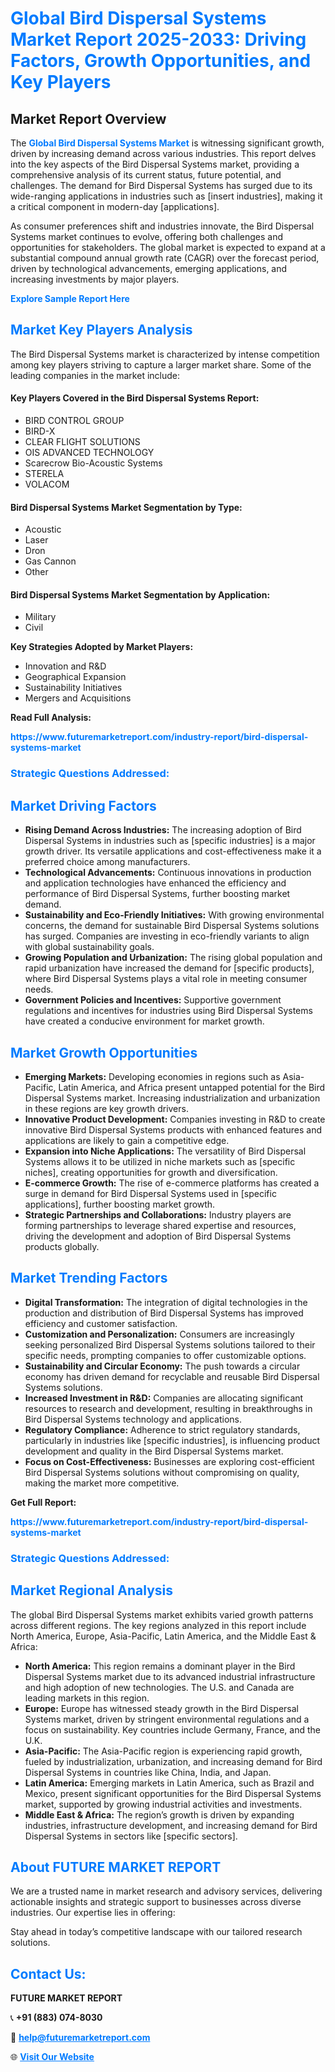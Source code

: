 <h1 style="color: #007BFF;">Global Bird Dispersal Systems Market Report 2025-2033: Driving Factors, Growth Opportunities, and Key Players</h1>

<section id="overview">
<h2>Market Report Overview</h2>
<p>The <a href="https://www.futuremarketreport.com/industry-report/bird-dispersal-systems-market" style="color: #007BFF; text-decoration: none;"><strong>Global Bird Dispersal Systems Market</strong></a> is witnessing significant growth, driven by increasing demand across various industries. This report delves into the key aspects of the Bird Dispersal Systems market, providing a comprehensive analysis of its current status, future potential, and challenges. The demand for Bird Dispersal Systems has surged due to its wide-ranging applications in industries such as [insert industries], making it a critical component in modern-day [applications].</p>
<p>As consumer preferences shift and industries innovate, the Bird Dispersal Systems market continues to evolve, offering both challenges and opportunities for stakeholders. The global market is expected to expand at a substantial compound annual growth rate (CAGR) over the forecast period, driven by technological advancements, emerging applications, and increasing investments by major players.</p>
</section>

<section id="overview">
<p><a href="https://www.futuremarketreport.com/request-sample/reportId=48485" style="color: #007BFF; text-decoration: none;"><strong>Explore Sample Report Here</strong></a></p>
</section>

<section id="key-players">
<h2 style="color: #007BFF;">Market Key Players Analysis</h2>
<p>The Bird Dispersal Systems market is characterized by intense competition among key players striving to capture a larger market share. Some of the leading companies in the market include:</p>
<h4>Key Players Covered in the Bird Dispersal Systems Report:</h4>
<ul><li>BIRD CONTROL GROUP</li><li>BIRD-X</li><li>CLEAR FLIGHT SOLUTIONS</li><li>OIS ADVANCED TECHNOLOGY</li><li>Scarecrow Bio-Acoustic Systems</li><li>STERELA</li><li>VOLACOM</li></ul>
<h4>Bird Dispersal Systems Market Segmentation by Type:</h4>
<ul><li>Acoustic</li><li>Laser</li><li>Dron</li><li>Gas Cannon</li><li>Other</li></ul>

<h4>Bird Dispersal Systems Market Segmentation by Application:</h4>
<ul><li>Military</li><li>Civil</li></ul>
<p><strong>Key Strategies Adopted by Market Players:</strong></p>
<ul>
<li>Innovation and R&D</li>
<li>Geographical Expansion</li>
<li>Sustainability Initiatives</li>
<li>Mergers and Acquisitions</li>
</ul>
</section>

<section>
<p><strong>Read Full Analysis: </strong></p><a href="https://www.futuremarketreport.com/industry-report/bird-dispersal-systems-market" style="color: #007BFF; text-decoration: none;"><strong>https://www.futuremarketreport.com/industry-report/bird-dispersal-systems-market</strong></a>
<h3 style="color: #007BFF;">Strategic Questions Addressed:</h3>
</section>

<section id="driving-factors">
<h2 style="color: #007BFF;">Market Driving Factors</h2>
<ul>
<li><strong>Rising Demand Across Industries:</strong> The increasing adoption of Bird Dispersal Systems in industries such as [specific industries] is a major growth driver. Its versatile applications and cost-effectiveness make it a preferred choice among manufacturers.</li>
<li><strong>Technological Advancements:</strong> Continuous innovations in production and application technologies have enhanced the efficiency and performance of Bird Dispersal Systems, further boosting market demand.</li>
<li><strong>Sustainability and Eco-Friendly Initiatives:</strong> With growing environmental concerns, the demand for sustainable Bird Dispersal Systems solutions has surged. Companies are investing in eco-friendly variants to align with global sustainability goals.</li>
<li><strong>Growing Population and Urbanization:</strong> The rising global population and rapid urbanization have increased the demand for [specific products], where Bird Dispersal Systems plays a vital role in meeting consumer needs.</li>
<li><strong>Government Policies and Incentives:</strong> Supportive government regulations and incentives for industries using Bird Dispersal Systems have created a conducive environment for market growth.</li>
</ul>
</section>

<section id="growth-opportunities">
<h2 style="color: #007BFF;">Market Growth Opportunities</h2>
<ul>
<li><strong>Emerging Markets:</strong> Developing economies in regions such as Asia-Pacific, Latin America, and Africa present untapped potential for the Bird Dispersal Systems market. Increasing industrialization and urbanization in these regions are key growth drivers.</li>
<li><strong>Innovative Product Development:</strong> Companies investing in R&D to create innovative Bird Dispersal Systems products with enhanced features and applications are likely to gain a competitive edge.</li>
<li><strong>Expansion into Niche Applications:</strong> The versatility of Bird Dispersal Systems allows it to be utilized in niche markets such as [specific niches], creating opportunities for growth and diversification.</li>
<li><strong>E-commerce Growth:</strong> The rise of e-commerce platforms has created a surge in demand for Bird Dispersal Systems used in [specific applications], further boosting market growth.</li>
<li><strong>Strategic Partnerships and Collaborations:</strong> Industry players are forming partnerships to leverage shared expertise and resources, driving the development and adoption of Bird Dispersal Systems products globally.</li>
</ul>
</section>

<section id="trending-factors">
<h2 style="color: #007BFF;">Market Trending Factors</h2>
<ul>
<li><strong>Digital Transformation:</strong> The integration of digital technologies in the production and distribution of Bird Dispersal Systems has improved efficiency and customer satisfaction.</li>
<li><strong>Customization and Personalization:</strong> Consumers are increasingly seeking personalized Bird Dispersal Systems solutions tailored to their specific needs, prompting companies to offer customizable options.</li>
<li><strong>Sustainability and Circular Economy:</strong> The push towards a circular economy has driven demand for recyclable and reusable Bird Dispersal Systems solutions.</li>
<li><strong>Increased Investment in R&D:</strong> Companies are allocating significant resources to research and development, resulting in breakthroughs in Bird Dispersal Systems technology and applications.</li>
<li><strong>Regulatory Compliance:</strong> Adherence to strict regulatory standards, particularly in industries like [specific industries], is influencing product development and quality in the Bird Dispersal Systems market.</li>
<li><strong>Focus on Cost-Effectiveness:</strong> Businesses are exploring cost-efficient Bird Dispersal Systems solutions without compromising on quality, making the market more competitive.</li>
</ul>
</section>

<section>
<p><strong>Get Full Report: </strong></p><a href="https://www.futuremarketreport.com/industry-report/bird-dispersal-systems-market" style="color: #007BFF; text-decoration: none;"><strong>https://www.futuremarketreport.com/industry-report/bird-dispersal-systems-market</strong></a>
<h3 style="color: #007BFF;">Strategic Questions Addressed:</h3>
</section>


<section id="regional-analysis">
<h2 style="color: #007BFF;">Market Regional Analysis</h2>
<p>The global Bird Dispersal Systems market exhibits varied growth patterns across different regions. The key regions analyzed in this report include North America, Europe, Asia-Pacific, Latin America, and the Middle East & Africa:</p>
<ul>
<li><strong>North America:</strong> This region remains a dominant player in the Bird Dispersal Systems market due to its advanced industrial infrastructure and high adoption of new technologies. The U.S. and Canada are leading markets in this region.</li>
<li><strong>Europe:</strong> Europe has witnessed steady growth in the Bird Dispersal Systems market, driven by stringent environmental regulations and a focus on sustainability. Key countries include Germany, France, and the U.K.</li>
<li><strong>Asia-Pacific:</strong> The Asia-Pacific region is experiencing rapid growth, fueled by industrialization, urbanization, and increasing demand for Bird Dispersal Systems in countries like China, India, and Japan.</li>
<li><strong>Latin America:</strong> Emerging markets in Latin America, such as Brazil and Mexico, present significant opportunities for the Bird Dispersal Systems market, supported by growing industrial activities and investments.</li>
<li><strong>Middle East & Africa:</strong> The region’s growth is driven by expanding industries, infrastructure development, and increasing demand for Bird Dispersal Systems in sectors like [specific sectors].</li>
</ul>
</section>

<footer>
<h2 style="color: #007BFF;">About FUTURE MARKET REPORT</h2>
<p>We are a trusted name in market research and advisory services, delivering actionable insights and strategic support to businesses across diverse industries. Our expertise lies in offering:</p>

<p>Stay ahead in today’s competitive landscape with our tailored research solutions.</p>

<h2 style="color: #007BFF;">Contact Us:</h2>
<p><strong>FUTURE MARKET REPORT</strong></p>
<p>📞 <strong>+91 (883) 074-8030</strong></p>
<p>📧 <strong><a href="mailto:help@futuremarketreport.com" style="color: #007BFF;">help@futuremarketreport.com</a></strong></p>
<p>🌐 <strong><a href="https://www.futuremarketreport.com/" style="color: #007BFF;">Visit Our Website</a></strong></p>
</footer>